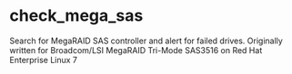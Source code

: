 # check_mega_sas
Search for MegaRAID SAS controller and alert for failed drives.
Originally written for Broadcom/LSI MegaRAID Tri-Mode SAS3516 on Red Hat Enterprise Linux 7
